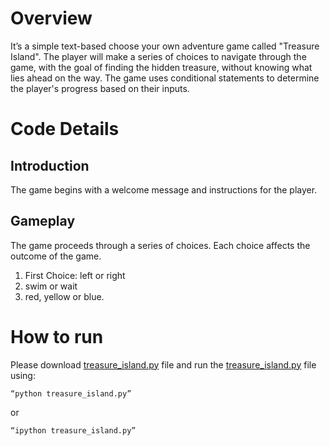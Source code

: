# Overview
It’s a simple text-based choose your own adventure game called "Treasure Island". The player will make a series of choices to navigate through the game, with the goal of finding the hidden treasure, without knowing what lies ahead on the way. The game uses conditional statements to determine the player's progress based on their inputs.

# Code Details
## Introduction
The game begins with a welcome message and instructions for the player.

## Gameplay
The game proceeds through a series of choices. Each choice affects the outcome of the game.

1. First Choice: left or right
2. swim or wait
3. red, yellow or blue.

# How to run 
Please download [treasure_island.py](https://github.com/RafiqulT1/100_days_python/blob/main/01_treasure_island/treasure_island.py) file and run the [treasure_island.py](https://github.com/RafiqulT1/100_days_python/blob/main/01_treasure_island/treasure_island.py) file using:

```
“python treasure_island.py”
```
or 
```
“ipython treasure_island.py”
```

